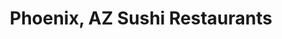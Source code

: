 ---
layout: city
title: Phoenix, AZ Sushi Restaurants
permalink: /arizona/phoenix/
stateAbbr: AZ
stateName: Arizona
cityName: Phoenix
---